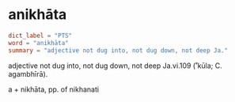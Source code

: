 # anikhāta

``` toml
dict_label = "PTS"
word = "anikhāta"
summary = "adjective not dug into, not dug down, not deep Ja."
```

adjective not dug into, not dug down, not deep Ja.vi.109 (˚kūla; C. agambhīrā).

a \+ nikhāta, pp. of nikhanati

